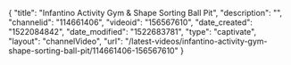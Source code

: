 {
    "title": "Infantino  Activity Gym & Shape Sorting Ball Pit",
    "description": "",
    "channelid": "114661406",
    "videoid": "156567610",
    "date_created": "1522084842",
    "date_modified": "1522683781",
    "type": "captivate",
    "layout": "channelVideo",
    "url": "\/latest-videos\/infantino-activity-gym-shape-sorting-ball-pit\/114661406-156567610"
}